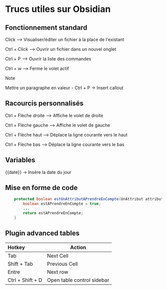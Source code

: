 # Trucs utiles sur Obsidian

## Fonctionnement standard

Click --> Visualiser/éditer un fichier à la place de l'existant

Ctrl + Click --> Ouvrir un fichier dans un nouvel onglet

Ctrl + P --> Ouvrir la liste des commandes

Ctrl + w --> Ferme le volet actif

> [!NOTE]
> Mettre un paragraphe en valeur - Ctrl + P -> Insert callout


## Racourcis personnalisés

Ctrl + Flèche droite --> Affiche le volet de droite

Ctrl + Flèche gauche --> Affiche le volet de gauche

Ctrl + Flèche haut --> Déplace la ligne courante vers le haut

Ctrl + Flèche bas --> Déplace la ligne courante vers le bas

## Variables

{{date}} -> Insére la date du jour

## Mise en forme de code

```java
    protected boolean estUnAttributAPrendreEnCompte(UnAttribut attribut) {
        boolean estAPrendreEnCompte = true;
        ...
        return estAPrendreEnCompte;
    }
```


## Plugin advanced tables

| Hotkey           | Action                     |
|:---------------- | -------------------------- |
| Tab              | Next Cell                  | 
| Shift + Tab      | Previous Cell              |
| Entre            | Next row                   |
| Ctrl + Shift + D | Open table control sidebar |

